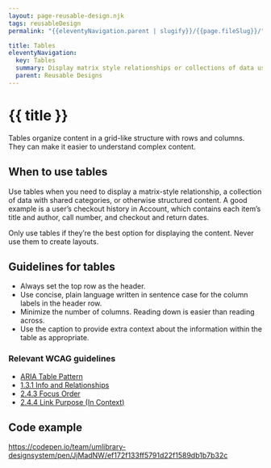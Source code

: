 ```yaml
---
layout: page-reusable-design.njk
tags: reusableDesign
permalink: "{{eleventyNavigation.parent | slugify}}/{{page.fileSlug}}/"

title: Tables
eleventyNavigation:
  key: Tables
  summary: Display matrix style relationships or collections of data using rows and columns.
  parent: Reusable Designs
---
```


# {{ title }}

Tables organize content in a grid-like structure with rows and columns. They can make it easier to understand complex content.

## When to use tables

Use tables when you need to display a matrix-style relationship,  a collection of data with shared categories, or otherwise structured content. A good example is a user’s checkout history in Account, which contains each item’s title and author, call number, and checkout and return dates.

Only use tables if they’re the best option for displaying the content. Never use them to create layouts.

## Guidelines for tables

* Always set the top row as the header.  
* Use concise, plain language written in sentence case for the column labels in the header row.
* Minimize the number of columns. Reading down is easier than reading across.
* Use the caption to provide extra context about the information within the table as appropriate.

### Relevant WCAG guidelines

* [ARIA Table Pattern](https://www.w3.org/WAI/ARIA/apg/patterns/table/)  
* [1.3.1 Info and Relationships](https://www.w3.org/WAI/WCAG22/Understanding/info-and-relationships.html)  
* [2.4.3 Focus Order](https://www.w3.org/WAI/WCAG22/Understanding/focus-order)  
* [2.4.4 Link Purpose (In Context)](https://www.w3.org/WAI/WCAG22/Understanding/link-purpose-in-context)

## Code example

https://codepen.io/team/umlibrary-designsystem/pen/JjMadNW/ef172f133ff5791d22f1589db1b7b32c
